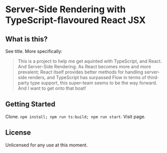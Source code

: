 # Server-Side Rendering with TypeScript-flavoured React JSX



## What is this?

See title. More specifically:

> This is a project to help me get aquinted with TypeScript, and React. And Server-Side Rendering. As React becomes more and more prevalent; React itself provides better methods for handling server-side renders, and TypeScript has surpassed Flow in terms of third-party type support, this super-team seems to be the way forward. And I want to get onto that boat!

## Getting Started

Clone. `npm install; npm run ts:build; npm run start`. Visit page.

## License

Unlicensed for any use at this moment.

